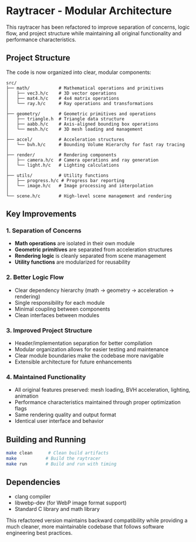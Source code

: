 # Raytracer - Modular Architecture

This raytracer has been refactored to improve separation of concerns, logic flow, and project structure while maintaining all original functionality and performance characteristics.

## Project Structure

The code is now organized into clear, modular components:

```
src/
├── math/           # Mathematical operations and primitives
│   ├── vec3.h/c    # 3D vector operations
│   ├── mat4.h/c    # 4x4 matrix operations 
│   └── ray.h/c     # Ray operations and transformations
│
├── geometry/       # Geometric primitives and operations
│   ├── triangle.h  # Triangle data structure
│   ├── aabb.h/c    # Axis-aligned bounding box operations
│   └── mesh.h/c    # 3D mesh loading and management
│
├── accel/          # Acceleration structures
│   └── bvh.h/c     # Bounding Volume Hierarchy for fast ray tracing
│
├── render/         # Rendering components
│   ├── camera.h/c  # Camera operations and ray generation
│   └── light.h/c   # Lighting calculations
│
├── utils/          # Utility functions
│   ├── progress.h/c # Progress bar reporting
│   └── image.h/c   # Image processing and interpolation
│
└── scene.h/c       # High-level scene management and rendering
```

## Key Improvements

### 1. Separation of Concerns
- **Math operations** are isolated in their own module
- **Geometric primitives** are separated from acceleration structures
- **Rendering logic** is cleanly separated from scene management
- **Utility functions** are modularized for reusability

### 2. Better Logic Flow
- Clear dependency hierarchy (math → geometry → acceleration → rendering)
- Single responsibility for each module
- Minimal coupling between components
- Clean interfaces between modules

### 3. Improved Project Structure
- Header/implementation separation for better compilation
- Modular organization allows for easier testing and maintenance
- Clear module boundaries make the codebase more navigable
- Extensible architecture for future enhancements

### 4. Maintained Functionality
- All original features preserved: mesh loading, BVH acceleration, lighting, animation
- Performance characteristics maintained through proper optimization flags
- Same rendering quality and output format
- Identical user interface and behavior

## Building and Running

```bash
make clean      # Clean build artifacts
make           # Build the raytracer
make run       # Build and run with timing
```

## Dependencies

- clang compiler
- libwebp-dev (for WebP image format support)
- Standard C library and math library

This refactored version maintains backward compatibility while providing a much cleaner, more maintainable codebase that follows software engineering best practices.